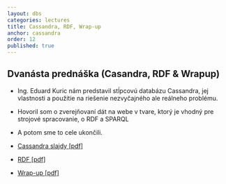 ```yaml
---
layout: dbs
categories: lectures
title: Cassandra, RDF, Wrap-up
anchor: cassandra
order: 12
published: true
---
```

## Dvanásta prednáška (Casandra, RDF & Wrapup)

* Ing. Eduard Kuric nám predstavil stĺpcovú databázu Cassandra, jej vlastnosti a použitie na riešenie nezvyčajného ale reálneho problému.
* Hovoril som o zverejňovaní dát na webe v tvare, ktorý je vhodný pre strojové spracovanie, o RDF a SPARQL
* A potom sme to cele ukončili.

* [Cassandra slajdy [pdf]](/lectures/files/12_cassandra_kuric.pdf)
* [RDF [pdf]](/lectures/files/12_RDF.pdf)
* [Wrap-up [pdf]](/lectures/files/12_Wrap-up.pdf)
